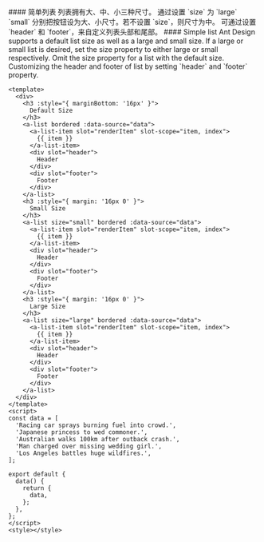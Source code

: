 <cn>
#### 简单列表
列表拥有大、中、小三种尺寸。
通过设置 `size` 为 `large` `small` 分别把按钮设为大、小尺寸。若不设置 `size`，则尺寸为中。
可通过设置 `header` 和 `footer`，来自定义列表头部和尾部。
</cn>

<us>
#### Simple list
Ant Design supports a default list size as well as a large and small size.
If a large or small list is desired, set the size property to either large or small respectively. Omit the size property for a list with the default size.
Customizing the header and footer of list by setting `header` and `footer` property.
</us>

```vue
<template>
  <div>
    <h3 :style="{ marginBottom: '16px' }">
      Default Size
    </h3>
    <a-list bordered :data-source="data">
      <a-list-item slot="renderItem" slot-scope="item, index">
        {{ item }}
      </a-list-item>
      <div slot="header">
        Header
      </div>
      <div slot="footer">
        Footer
      </div>
    </a-list>
    <h3 :style="{ margin: '16px 0' }">
      Small Size
    </h3>
    <a-list size="small" bordered :data-source="data">
      <a-list-item slot="renderItem" slot-scope="item, index">
        {{ item }}
      </a-list-item>
      <div slot="header">
        Header
      </div>
      <div slot="footer">
        Footer
      </div>
    </a-list>
    <h3 :style="{ margin: '16px 0' }">
      Large Size
    </h3>
    <a-list size="large" bordered :data-source="data">
      <a-list-item slot="renderItem" slot-scope="item, index">
        {{ item }}
      </a-list-item>
      <div slot="header">
        Header
      </div>
      <div slot="footer">
        Footer
      </div>
    </a-list>
  </div>
</template>
<script>
const data = [
  'Racing car sprays burning fuel into crowd.',
  'Japanese princess to wed commoner.',
  'Australian walks 100km after outback crash.',
  'Man charged over missing wedding girl.',
  'Los Angeles battles huge wildfires.',
];

export default {
  data() {
    return {
      data,
    };
  },
};
</script>
<style></style>
```
